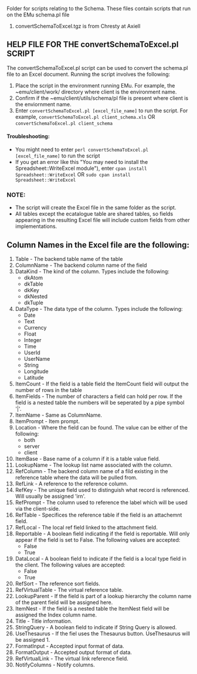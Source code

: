 Folder for scripts relating to the Schema.
These files contain scripts that run on the EMu schema.pl file
  1. convertSchemaToExcel.tgz is from Chresty at Axiell


## HELP FILE FOR THE convertSchemaToExcel.pl SCRIPT
The convertSchemaToExcel.pl script can be used to convert the schema.pl file to an Excel document. Running the script involves the following:

1) Place the script in the environment running EMu. 
   For example, the ~emu/client/work/ directory where client is the environment name.
2) Confirm if the ~emu/client/utils/schema/pl file is present where client is the enviornment name.
3) Enter `convertSchemaToExcel.pl [excel_file_name]` to run the script. 
    For example, `convertSchemaToExcel.pl client_schema.xls` OR `convertSchemaToExcel.pl client_schema`
   
#### Troubleshooting:
* You might need to enter `perl convertSchemaToExcel.pl [excel_file_name]` to run the script
* If you get an error like this "You may need to install the Spreadsheet::WriteExcel module"), enter `cpan install Spreadsheet::WriteExcel` OR `sudo cpan install Spreadsheet::WriteExcel`

### NOTE: 
* The script will create the Excel file in the same folder as the script.
* All tables except the ecatalogue table are shared tables, so fields appearing in the resulting Excel file will include custom fields from other implementations.


## Column Names in the Excel file are the following:
1) Table - The backend table name of the table
2) ColumnName - The backend column name of the field
3) DataKind - The kind of the column. Types include the following:
    * dkAtom
    * dkTable
    * dkKey
    * dkNested
    * dkTuple
4) DataType - The data type of the column. Types include the following:
    * Date
    * Text
    * Currency
    * Float
    * Integer
    * Time
    * UserId
    * UserName
    * String
    * Longitude
    * Latitude
5) ItemCount - If the field is a table field the ItemCount field will output the number of rows in the table
6) ItemFields - The number of characters a field can hold per row. If the field is a nested table the numbers will be seperated by a pipe symbol '|'.
7) ItemName - Same as ColumnName.
8) ItemPrompt - Item prompt.
9) Location - Where the field can be found. The value can be either of the following:
    * both
    * server
    * client
10) ItemBase - Base name of a column if it is a table value field.
11) LookupName - The lookup list name associated with the column.
12) RefColumn - The backend column name of a fild existing in the reference table where the data will be pulled from.
13) RefLink - A reference to the reference column.
14) RefKey - The unique field used to distinguish what record is referenced. Will 
	usually be assigned 'irn'.
15) RefPrompt - The column used to reference the label which will be used via the client-side.
16) RefTable - Specifices the reference table if the field is an attachemnt field.
17) RefLocal - The local ref field linked to the attachment field.
18) Reportable - A boolean field indicating if the field is reportable. Will only appear if the field is set to False. The following values are accepted:
    * False
    * True
19) DataLocal - A boolean field to indicate if the field is a local type field in the client. The following values are accepted:
    * False
    * True
20) RefSort - The reference sort fields.
21) RefVirtualTable - The virtual reference table.
22) LookupParent - If the field is part of a lookup hierarchy the column name of the parent field will be assigned here.
23) ItemNest - If the field is a nested table the ItemNest field will be assigned the Index column name.
24) Title - Title information.
25) StringQuery - A boolean field to indicate if String Query is allowed.
26) UseThesaurus - If the fiel uses the Thesaurus button. UseThesaurus will be assigned 1.
27) FormatInput - Accepted input format of data.
28) FormatOutput - Accepted output format of data.
29) RefVirtualLink - The virtual link reference field.
30) NotifyColumns - Notify columns.
